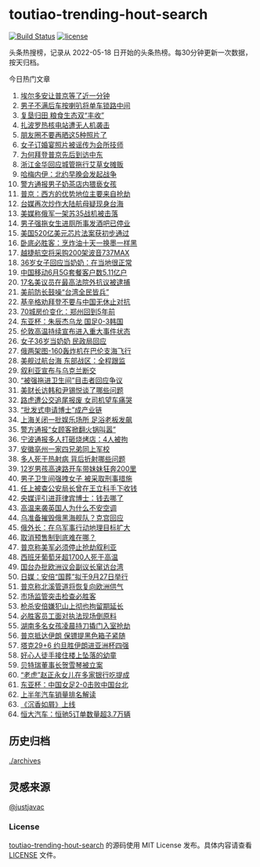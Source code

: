 <!--
 * @Author: WangLiShuai
 * @Date: 2022-05-17 14:08:06
 * @LastEditTime: 2022-05-18 14:51:18
 * @FilePath: \hot-search\toutiao-trending-hout-search\README.md
 * @Description:
-->

# toutiao-trending-hout-search

[![Build Status](https://github.com/justjavac/weibo-trending-hot-search/workflows/ci/badge.svg?branch=master)](https://github.com/wlswang/toutiao-trending-hout-search/actions) [![license](https://img.shields.io/github/license/wlswang/toutiao-trending-hout-search)](https://github.com/wlswang/toutiao-trending-hout-search/blob/master/LICENSE)

头条热搜榜，记录从 2022-05-18 日开始的头条热榜。每30分钟更新一次数据，按天归档。

今日热门文章

<!-- BEGIN -->
  <!-- 最后更新时间 Thu Jul 21 2022 04:39:23 GMT+0800 (China Standard Time) -->
  1. [埃尔多安让普京等了近一分钟](https://www.toutiao.com/amos_land_page/?category_name=topic_innerflow&event_type=hot_board&log_pb=%7B%22category_name%22%3A%22topic_innerflow%22%2C%22cluster_type%22%3A%220%22%2C%22enter_from%22%3A%22click_category%22%2C%22entrance_hotspot%22%3A%22outside%22%2C%22event_type%22%3A%22hot_board%22%2C%22hot_board_cluster_id%22%3A%227121813876831682567%22%2C%22hot_board_impr_id%22%3A%22202207210055480102080350890A87A721%22%2C%22jump_page%22%3A%22hot_board_page%22%2C%22location%22%3A%22news_hot_card%22%2C%22page_location%22%3A%22hot_board_page%22%2C%22rank%22%3A%221%22%2C%22source%22%3A%22trending_tab%22%2C%22style_id%22%3A%2240132%22%2C%22title%22%3A%22%E5%9F%83%E5%B0%94%E5%A4%9A%E5%AE%89%E8%AE%A9%E6%99%AE%E4%BA%AC%E7%AD%89%E4%BA%86%E8%BF%91%E4%B8%80%E5%88%86%E9%92%9F%22%7D&rank=1&style_id=40132&topic_id=7121813876831682567)
1. [男子不满后车按喇叭将单车锁路中间](https://www.toutiao.com/amos_land_page/?category_name=topic_innerflow&event_type=hot_board&log_pb=%7B%22category_name%22%3A%22topic_innerflow%22%2C%22cluster_type%22%3A%220%22%2C%22enter_from%22%3A%22click_category%22%2C%22entrance_hotspot%22%3A%22outside%22%2C%22event_type%22%3A%22hot_board%22%2C%22hot_board_cluster_id%22%3A%227121639278962507776%22%2C%22hot_board_impr_id%22%3A%22202207210055480102080350890A87A721%22%2C%22jump_page%22%3A%22hot_board_page%22%2C%22location%22%3A%22news_hot_card%22%2C%22page_location%22%3A%22hot_board_page%22%2C%22rank%22%3A%225%22%2C%22source%22%3A%22trending_tab%22%2C%22style_id%22%3A%2240132%22%2C%22title%22%3A%22%E7%94%B7%E5%AD%90%E4%B8%8D%E6%BB%A1%E5%90%8E%E8%BD%A6%E6%8C%89%E5%96%87%E5%8F%AD%E5%B0%86%E5%8D%95%E8%BD%A6%E9%94%81%E8%B7%AF%E4%B8%AD%E9%97%B4%22%7D&rank=5&style_id=40132&topic_id=7121639278962507776)
1. [复垦归田 粮食生态双“丰收”](https://www.toutiao.com/amos_land_page/?category_name=topic_innerflow&event_type=hot_board&log_pb=%7B%22category_name%22%3A%22topic_innerflow%22%2C%22cluster_type%22%3A%222%22%2C%22enter_from%22%3A%22click_category%22%2C%22entrance_hotspot%22%3A%22outside%22%2C%22event_type%22%3A%22hot_board%22%2C%22hot_board_cluster_id%22%3A%227121649360625995300%22%2C%22hot_board_impr_id%22%3A%22202207210055480102080350890A87A721%22%2C%22jump_page%22%3A%22hot_board_page%22%2C%22location%22%3A%22news_hot_card%22%2C%22page_location%22%3A%22hot_board_page%22%2C%22rank%22%3A%223%22%2C%22source%22%3A%22trending_tab%22%2C%22style_id%22%3A%2240132%22%2C%22title%22%3A%22%E5%A4%8D%E5%9E%A6%E5%BD%92%E7%94%B0+%E7%B2%AE%E9%A3%9F%E7%94%9F%E6%80%81%E5%8F%8C%E2%80%9C%E4%B8%B0%E6%94%B6%E2%80%9D%22%7D&rank=3&style_id=40132&topic_id=7121649360625995300)
1. [扎波罗热核电站遭无人机袭击](https://www.toutiao.com/amos_land_page/?category_name=topic_innerflow&event_type=hot_board&log_pb=%7B%22category_name%22%3A%22topic_innerflow%22%2C%22cluster_type%22%3A%226%22%2C%22enter_from%22%3A%22click_category%22%2C%22entrance_hotspot%22%3A%22outside%22%2C%22event_type%22%3A%22hot_board%22%2C%22hot_board_cluster_id%22%3A%227122438131290226720%22%2C%22hot_board_impr_id%22%3A%22202207210055480102080350890A87A721%22%2C%22jump_page%22%3A%22hot_board_page%22%2C%22location%22%3A%22news_hot_card%22%2C%22page_location%22%3A%22hot_board_page%22%2C%22rank%22%3A%2211%22%2C%22source%22%3A%22trending_tab%22%2C%22style_id%22%3A%2240132%22%2C%22title%22%3A%22%E6%89%8E%E6%B3%A2%E7%BD%97%E7%83%AD%E6%A0%B8%E7%94%B5%E7%AB%99%E9%81%AD%E6%97%A0%E4%BA%BA%E6%9C%BA%E8%A2%AD%E5%87%BB%22%7D&rank=11&style_id=40132&topic_id=7122438131290226720)
1. [朋友圈不要再晒这5种照片了](https://www.toutiao.com/amos_land_page/?category_name=topic_innerflow&event_type=hot_board&log_pb=%7B%22category_name%22%3A%22topic_innerflow%22%2C%22cluster_type%22%3A%222%22%2C%22enter_from%22%3A%22click_category%22%2C%22entrance_hotspot%22%3A%22outside%22%2C%22event_type%22%3A%22hot_board%22%2C%22hot_board_cluster_id%22%3A%227121952293750083086%22%2C%22hot_board_impr_id%22%3A%22202207210055480102080350890A87A721%22%2C%22jump_page%22%3A%22hot_board_page%22%2C%22location%22%3A%22news_hot_card%22%2C%22page_location%22%3A%22hot_board_page%22%2C%22rank%22%3A%228%22%2C%22source%22%3A%22trending_tab%22%2C%22style_id%22%3A%2240132%22%2C%22title%22%3A%22%E6%9C%8B%E5%8F%8B%E5%9C%88%E4%B8%8D%E8%A6%81%E5%86%8D%E6%99%92%E8%BF%995%E7%A7%8D%E7%85%A7%E7%89%87%E4%BA%86%22%7D&rank=8&style_id=40132&topic_id=7121952293750083086)
1. [女子订婚宴照片被谣传为会所技师](https://www.toutiao.com/amos_land_page/?category_name=topic_innerflow&event_type=hot_board&log_pb=%7B%22category_name%22%3A%22topic_innerflow%22%2C%22cluster_type%22%3A%228%22%2C%22enter_from%22%3A%22click_category%22%2C%22entrance_hotspot%22%3A%22outside%22%2C%22event_type%22%3A%22hot_board%22%2C%22hot_board_cluster_id%22%3A%227121992872773025827%22%2C%22hot_board_impr_id%22%3A%22202207210055480102080350890A87A721%22%2C%22jump_page%22%3A%22hot_board_page%22%2C%22location%22%3A%22news_hot_card%22%2C%22page_location%22%3A%22hot_board_page%22%2C%22rank%22%3A%226%22%2C%22source%22%3A%22trending_tab%22%2C%22style_id%22%3A%2240132%22%2C%22title%22%3A%22%E5%A5%B3%E5%AD%90%E8%AE%A2%E5%A9%9A%E5%AE%B4%E7%85%A7%E7%89%87%E8%A2%AB%E8%B0%A3%E4%BC%A0%E4%B8%BA%E4%BC%9A%E6%89%80%E6%8A%80%E5%B8%88%22%7D&rank=6&style_id=40132&topic_id=7121992872773025827)
1. [为何拜登普京先后到访中东](https://www.toutiao.com/amos_land_page/?category_name=topic_innerflow&event_type=hot_board&log_pb=%7B%22category_name%22%3A%22topic_innerflow%22%2C%22cluster_type%22%3A%221%22%2C%22enter_from%22%3A%22click_category%22%2C%22entrance_hotspot%22%3A%22outside%22%2C%22event_type%22%3A%22hot_board%22%2C%22hot_board_cluster_id%22%3A%227121512602794085895%22%2C%22hot_board_impr_id%22%3A%22202207210055480102080350890A87A721%22%2C%22jump_page%22%3A%22hot_board_page%22%2C%22location%22%3A%22news_hot_card%22%2C%22page_location%22%3A%22hot_board_page%22%2C%22rank%22%3A%2217%22%2C%22source%22%3A%22trending_tab%22%2C%22style_id%22%3A%2240132%22%2C%22title%22%3A%22%E4%B8%BA%E4%BD%95%E6%8B%9C%E7%99%BB%E6%99%AE%E4%BA%AC%E5%85%88%E5%90%8E%E5%88%B0%E8%AE%BF%E4%B8%AD%E4%B8%9C%22%7D&rank=17&style_id=40132&topic_id=7121512602794085895)
1. [浙江金华回应城管拖行艾草女摊贩](https://www.toutiao.com/amos_land_page/?category_name=topic_innerflow&event_type=hot_board&log_pb=%7B%22category_name%22%3A%22topic_innerflow%22%2C%22cluster_type%22%3A%222%22%2C%22enter_from%22%3A%22click_category%22%2C%22entrance_hotspot%22%3A%22outside%22%2C%22event_type%22%3A%22hot_board%22%2C%22hot_board_cluster_id%22%3A%227121577936909602334%22%2C%22hot_board_impr_id%22%3A%22202207210055480102080350890A87A721%22%2C%22jump_page%22%3A%22hot_board_page%22%2C%22location%22%3A%22news_hot_card%22%2C%22page_location%22%3A%22hot_board_page%22%2C%22rank%22%3A%2220%22%2C%22source%22%3A%22trending_tab%22%2C%22style_id%22%3A%2240132%22%2C%22title%22%3A%22%E6%B5%99%E6%B1%9F%E9%87%91%E5%8D%8E%E5%9B%9E%E5%BA%94%E5%9F%8E%E7%AE%A1%E6%8B%96%E8%A1%8C%E8%89%BE%E8%8D%89%E5%A5%B3%E6%91%8A%E8%B4%A9%22%7D&rank=20&style_id=40132&topic_id=7121577936909602334)
1. [哈梅内伊：北约早晚会发起战争](https://www.toutiao.com/amos_land_page/?category_name=topic_innerflow&event_type=hot_board&log_pb=%7B%22category_name%22%3A%22topic_innerflow%22%2C%22cluster_type%22%3A%220%22%2C%22enter_from%22%3A%22click_category%22%2C%22entrance_hotspot%22%3A%22outside%22%2C%22event_type%22%3A%22hot_board%22%2C%22hot_board_cluster_id%22%3A%227121702918587645989%22%2C%22hot_board_impr_id%22%3A%22202207210055480102080350890A87A721%22%2C%22jump_page%22%3A%22hot_board_page%22%2C%22location%22%3A%22news_hot_card%22%2C%22page_location%22%3A%22hot_board_page%22%2C%22rank%22%3A%229%22%2C%22source%22%3A%22trending_tab%22%2C%22style_id%22%3A%2240132%22%2C%22title%22%3A%22%E5%93%88%E6%A2%85%E5%86%85%E4%BC%8A%EF%BC%9A%E5%8C%97%E7%BA%A6%E6%97%A9%E6%99%9A%E4%BC%9A%E5%8F%91%E8%B5%B7%E6%88%98%E4%BA%89%22%7D&rank=9&style_id=40132&topic_id=7121702918587645989)
1. [警方通报男子奶茶店内猥亵女孩](https://www.toutiao.com/amos_land_page/?category_name=topic_innerflow&event_type=hot_board&log_pb=%7B%22category_name%22%3A%22topic_innerflow%22%2C%22cluster_type%22%3A%220%22%2C%22enter_from%22%3A%22click_category%22%2C%22entrance_hotspot%22%3A%22outside%22%2C%22event_type%22%3A%22hot_board%22%2C%22hot_board_cluster_id%22%3A%227122008386295726088%22%2C%22hot_board_impr_id%22%3A%22202207210055480102080350890A87A721%22%2C%22jump_page%22%3A%22hot_board_page%22%2C%22location%22%3A%22news_hot_card%22%2C%22page_location%22%3A%22hot_board_page%22%2C%22rank%22%3A%2210%22%2C%22source%22%3A%22trending_tab%22%2C%22style_id%22%3A%2240132%22%2C%22title%22%3A%22%E8%AD%A6%E6%96%B9%E9%80%9A%E6%8A%A5%E7%94%B7%E5%AD%90%E5%A5%B6%E8%8C%B6%E5%BA%97%E5%86%85%E7%8C%A5%E4%BA%B5%E5%A5%B3%E5%AD%A9%22%7D&rank=10&style_id=40132&topic_id=7122008386295726088)
1. [普京：西方的优势地位主要来自抢劫](https://www.toutiao.com/amos_land_page/?category_name=topic_innerflow&event_type=hot_board&log_pb=%7B%22category_name%22%3A%22topic_innerflow%22%2C%22cluster_type%22%3A%226%22%2C%22enter_from%22%3A%22click_category%22%2C%22entrance_hotspot%22%3A%22outside%22%2C%22event_type%22%3A%22hot_board%22%2C%22hot_board_cluster_id%22%3A%227121940032658604073%22%2C%22hot_board_impr_id%22%3A%22202207210055480102080350890A87A721%22%2C%22jump_page%22%3A%22hot_board_page%22%2C%22location%22%3A%22news_hot_card%22%2C%22page_location%22%3A%22hot_board_page%22%2C%22rank%22%3A%2249%22%2C%22source%22%3A%22trending_tab%22%2C%22style_id%22%3A%2240132%22%2C%22title%22%3A%22%E6%99%AE%E4%BA%AC%EF%BC%9A%E8%A5%BF%E6%96%B9%E7%9A%84%E4%BC%98%E5%8A%BF%E5%9C%B0%E4%BD%8D%E4%B8%BB%E8%A6%81%E6%9D%A5%E8%87%AA%E6%8A%A2%E5%8A%AB%22%7D&rank=49&style_id=40132&topic_id=7121940032658604073)
1. [台媒再次炒作大陆航母疑现身台海](https://www.toutiao.com/amos_land_page/?category_name=topic_innerflow&event_type=hot_board&log_pb=%7B%22category_name%22%3A%22topic_innerflow%22%2C%22cluster_type%22%3A%225%22%2C%22enter_from%22%3A%22click_category%22%2C%22entrance_hotspot%22%3A%22outside%22%2C%22event_type%22%3A%22hot_board%22%2C%22hot_board_cluster_id%22%3A%227122291417031904805%22%2C%22hot_board_impr_id%22%3A%22202207210055480102080350890A87A721%22%2C%22jump_page%22%3A%22hot_board_page%22%2C%22location%22%3A%22news_hot_card%22%2C%22page_location%22%3A%22hot_board_page%22%2C%22rank%22%3A%2229%22%2C%22source%22%3A%22trending_tab%22%2C%22style_id%22%3A%2240132%22%2C%22title%22%3A%22%E5%8F%B0%E5%AA%92%E5%86%8D%E6%AC%A1%E7%82%92%E4%BD%9C%E5%A4%A7%E9%99%86%E8%88%AA%E6%AF%8D%E7%96%91%E7%8E%B0%E8%BA%AB%E5%8F%B0%E6%B5%B7%22%7D&rank=29&style_id=40132&topic_id=7122291417031904805)
1. [美媒称俄军一架苏35战机被击落](https://www.toutiao.com/amos_land_page/?category_name=topic_innerflow&event_type=hot_board&log_pb=%7B%22category_name%22%3A%22topic_innerflow%22%2C%22cluster_type%22%3A%226%22%2C%22enter_from%22%3A%22click_category%22%2C%22entrance_hotspot%22%3A%22outside%22%2C%22event_type%22%3A%22hot_board%22%2C%22hot_board_cluster_id%22%3A%227121620151081893902%22%2C%22hot_board_impr_id%22%3A%22202207210055480102080350890A87A721%22%2C%22jump_page%22%3A%22hot_board_page%22%2C%22location%22%3A%22news_hot_card%22%2C%22page_location%22%3A%22hot_board_page%22%2C%22rank%22%3A%2236%22%2C%22source%22%3A%22trending_tab%22%2C%22style_id%22%3A%2240132%22%2C%22title%22%3A%22%E7%BE%8E%E5%AA%92%E7%A7%B0%E4%BF%84%E5%86%9B%E4%B8%80%E6%9E%B6%E8%8B%8F35%E6%88%98%E6%9C%BA%E8%A2%AB%E5%87%BB%E8%90%BD%22%7D&rank=36&style_id=40132&topic_id=7121620151081893902)
1. [男子强拖女生进厕所事发酒吧已停业](https://www.toutiao.com/amos_land_page/?category_name=topic_innerflow&event_type=hot_board&log_pb=%7B%22category_name%22%3A%22topic_innerflow%22%2C%22cluster_type%22%3A%221%22%2C%22enter_from%22%3A%22click_category%22%2C%22entrance_hotspot%22%3A%22outside%22%2C%22event_type%22%3A%22hot_board%22%2C%22hot_board_cluster_id%22%3A%227121629303984377375%22%2C%22hot_board_impr_id%22%3A%22202207210055480102080350890A87A721%22%2C%22jump_page%22%3A%22hot_board_page%22%2C%22location%22%3A%22news_hot_card%22%2C%22page_location%22%3A%22hot_board_page%22%2C%22rank%22%3A%2214%22%2C%22source%22%3A%22trending_tab%22%2C%22style_id%22%3A%2240132%22%2C%22title%22%3A%22%E7%94%B7%E5%AD%90%E5%BC%BA%E6%8B%96%E5%A5%B3%E7%94%9F%E8%BF%9B%E5%8E%95%E6%89%80%E4%BA%8B%E5%8F%91%E9%85%92%E5%90%A7%E5%B7%B2%E5%81%9C%E4%B8%9A%22%7D&rank=14&style_id=40132&topic_id=7121629303984377375)
1. [美国520亿美元芯片法案获初步通过](https://www.toutiao.com/amos_land_page/?category_name=topic_innerflow&event_type=hot_board&log_pb=%7B%22category_name%22%3A%22topic_innerflow%22%2C%22cluster_type%22%3A%226%22%2C%22enter_from%22%3A%22click_category%22%2C%22entrance_hotspot%22%3A%22outside%22%2C%22event_type%22%3A%22hot_board%22%2C%22hot_board_cluster_id%22%3A%227121973220047224873%22%2C%22hot_board_impr_id%22%3A%22202207210055480102080350890A87A721%22%2C%22jump_page%22%3A%22hot_board_page%22%2C%22location%22%3A%22news_hot_card%22%2C%22page_location%22%3A%22hot_board_page%22%2C%22rank%22%3A%2224%22%2C%22source%22%3A%22trending_tab%22%2C%22style_id%22%3A%2240132%22%2C%22title%22%3A%22%E7%BE%8E%E5%9B%BD520%E4%BA%BF%E7%BE%8E%E5%85%83%E8%8A%AF%E7%89%87%E6%B3%95%E6%A1%88%E8%8E%B7%E5%88%9D%E6%AD%A5%E9%80%9A%E8%BF%87%22%7D&rank=24&style_id=40132&topic_id=7121973220047224873)
1. [卧底必胜客：烹炸油十天一换墨一样黑](https://www.toutiao.com/amos_land_page/?category_name=topic_innerflow&event_type=hot_board&log_pb=%7B%22category_name%22%3A%22topic_innerflow%22%2C%22cluster_type%22%3A%221%22%2C%22enter_from%22%3A%22click_category%22%2C%22entrance_hotspot%22%3A%22outside%22%2C%22event_type%22%3A%22hot_board%22%2C%22hot_board_cluster_id%22%3A%227121554429928623630%22%2C%22hot_board_impr_id%22%3A%22202207210055480102080350890A87A721%22%2C%22jump_page%22%3A%22hot_board_page%22%2C%22location%22%3A%22news_hot_card%22%2C%22page_location%22%3A%22hot_board_page%22%2C%22rank%22%3A%2212%22%2C%22source%22%3A%22trending_tab%22%2C%22style_id%22%3A%2240132%22%2C%22title%22%3A%22%E5%8D%A7%E5%BA%95%E5%BF%85%E8%83%9C%E5%AE%A2%EF%BC%9A%E7%83%B9%E7%82%B8%E6%B2%B9%E5%8D%81%E5%A4%A9%E4%B8%80%E6%8D%A2%E5%A2%A8%E4%B8%80%E6%A0%B7%E9%BB%91%22%7D&rank=12&style_id=40132&topic_id=7121554429928623630)
1. [越捷航空将采购200架波音737MAX](https://www.toutiao.com/amos_land_page/?category_name=topic_innerflow&event_type=hot_board&log_pb=%7B%22category_name%22%3A%22topic_innerflow%22%2C%22cluster_type%22%3A%220%22%2C%22enter_from%22%3A%22click_category%22%2C%22entrance_hotspot%22%3A%22outside%22%2C%22event_type%22%3A%22hot_board%22%2C%22hot_board_cluster_id%22%3A%227122413695417712651%22%2C%22hot_board_impr_id%22%3A%22202207210055480102080350890A87A721%22%2C%22jump_page%22%3A%22hot_board_page%22%2C%22location%22%3A%22news_hot_card%22%2C%22page_location%22%3A%22hot_board_page%22%2C%22rank%22%3A%2215%22%2C%22source%22%3A%22trending_tab%22%2C%22style_id%22%3A%2240132%22%2C%22title%22%3A%22%E8%B6%8A%E6%8D%B7%E8%88%AA%E7%A9%BA%E5%B0%86%E9%87%87%E8%B4%AD200%E6%9E%B6%E6%B3%A2%E9%9F%B3737MAX%22%7D&rank=15&style_id=40132&topic_id=7122413695417712651)
1. [36岁女子回应当奶奶：在当地很正常](https://www.toutiao.com/amos_land_page/?category_name=topic_innerflow&event_type=hot_board&log_pb=%7B%22category_name%22%3A%22topic_innerflow%22%2C%22cluster_type%22%3A%221%22%2C%22enter_from%22%3A%22click_category%22%2C%22entrance_hotspot%22%3A%22outside%22%2C%22event_type%22%3A%22hot_board%22%2C%22hot_board_cluster_id%22%3A%227121531801671093791%22%2C%22hot_board_impr_id%22%3A%22202207210055480102080350890A87A721%22%2C%22jump_page%22%3A%22hot_board_page%22%2C%22location%22%3A%22news_hot_card%22%2C%22page_location%22%3A%22hot_board_page%22%2C%22rank%22%3A%2218%22%2C%22source%22%3A%22trending_tab%22%2C%22style_id%22%3A%2240132%22%2C%22title%22%3A%2236%E5%B2%81%E5%A5%B3%E5%AD%90%E5%9B%9E%E5%BA%94%E5%BD%93%E5%A5%B6%E5%A5%B6%EF%BC%9A%E5%9C%A8%E5%BD%93%E5%9C%B0%E5%BE%88%E6%AD%A3%E5%B8%B8%22%7D&rank=18&style_id=40132&topic_id=7121531801671093791)
1. [中国移动6月5G套餐客户数5.11亿户](https://www.toutiao.com/amos_land_page/?category_name=topic_innerflow&event_type=hot_board&log_pb=%7B%22category_name%22%3A%22topic_innerflow%22%2C%22cluster_type%22%3A%226%22%2C%22enter_from%22%3A%22click_category%22%2C%22entrance_hotspot%22%3A%22outside%22%2C%22event_type%22%3A%22hot_board%22%2C%22hot_board_cluster_id%22%3A%227121888820978516008%22%2C%22hot_board_impr_id%22%3A%22202207210055480102080350890A87A721%22%2C%22jump_page%22%3A%22hot_board_page%22%2C%22location%22%3A%22news_hot_card%22%2C%22page_location%22%3A%22hot_board_page%22%2C%22rank%22%3A%2232%22%2C%22source%22%3A%22trending_tab%22%2C%22style_id%22%3A%2240132%22%2C%22title%22%3A%22%E4%B8%AD%E5%9B%BD%E7%A7%BB%E5%8A%A86%E6%9C%885G%E5%A5%97%E9%A4%90%E5%AE%A2%E6%88%B7%E6%95%B05.11%E4%BA%BF%E6%88%B7%22%7D&rank=32&style_id=40132&topic_id=7121888820978516008)
1. [17名美议员在最高法院外抗议被逮捕](https://www.toutiao.com/amos_land_page/?category_name=topic_innerflow&event_type=hot_board&log_pb=%7B%22category_name%22%3A%22topic_innerflow%22%2C%22cluster_type%22%3A%226%22%2C%22enter_from%22%3A%22click_category%22%2C%22entrance_hotspot%22%3A%22outside%22%2C%22event_type%22%3A%22hot_board%22%2C%22hot_board_cluster_id%22%3A%227122254299022753822%22%2C%22hot_board_impr_id%22%3A%22202207210055480102080350890A87A721%22%2C%22jump_page%22%3A%22hot_board_page%22%2C%22location%22%3A%22news_hot_card%22%2C%22page_location%22%3A%22hot_board_page%22%2C%22rank%22%3A%2247%22%2C%22source%22%3A%22trending_tab%22%2C%22style_id%22%3A%2240132%22%2C%22title%22%3A%2217%E5%90%8D%E7%BE%8E%E8%AE%AE%E5%91%98%E5%9C%A8%E6%9C%80%E9%AB%98%E6%B3%95%E9%99%A2%E5%A4%96%E6%8A%97%E8%AE%AE%E8%A2%AB%E9%80%AE%E6%8D%95%22%7D&rank=47&style_id=40132&topic_id=7122254299022753822)
1. [美前防长鼓噪“台湾全民皆兵”](https://www.toutiao.com/amos_land_page/?category_name=topic_innerflow&event_type=hot_board&log_pb=%7B%22category_name%22%3A%22topic_innerflow%22%2C%22cluster_type%22%3A%226%22%2C%22enter_from%22%3A%22click_category%22%2C%22entrance_hotspot%22%3A%22outside%22%2C%22event_type%22%3A%22hot_board%22%2C%22hot_board_cluster_id%22%3A%227122068114769969192%22%2C%22hot_board_impr_id%22%3A%22202207210055480102080350890A87A721%22%2C%22jump_page%22%3A%22hot_board_page%22%2C%22location%22%3A%22news_hot_card%22%2C%22page_location%22%3A%22hot_board_page%22%2C%22rank%22%3A%2231%22%2C%22source%22%3A%22trending_tab%22%2C%22style_id%22%3A%2240132%22%2C%22title%22%3A%22%E7%BE%8E%E5%89%8D%E9%98%B2%E9%95%BF%E9%BC%93%E5%99%AA%E2%80%9C%E5%8F%B0%E6%B9%BE%E5%85%A8%E6%B0%91%E7%9A%86%E5%85%B5%E2%80%9D%22%7D&rank=31&style_id=40132&topic_id=7122068114769969192)
1. [基辛格劝拜登不要与中国无休止对抗](https://www.toutiao.com/amos_land_page/?category_name=topic_innerflow&event_type=hot_board&log_pb=%7B%22category_name%22%3A%22topic_innerflow%22%2C%22cluster_type%22%3A%226%22%2C%22enter_from%22%3A%22click_category%22%2C%22entrance_hotspot%22%3A%22outside%22%2C%22event_type%22%3A%22hot_board%22%2C%22hot_board_cluster_id%22%3A%227122281332033454093%22%2C%22hot_board_impr_id%22%3A%22202207210055480102080350890A87A721%22%2C%22jump_page%22%3A%22hot_board_page%22%2C%22location%22%3A%22news_hot_card%22%2C%22page_location%22%3A%22hot_board_page%22%2C%22rank%22%3A%2222%22%2C%22source%22%3A%22trending_tab%22%2C%22style_id%22%3A%2240132%22%2C%22title%22%3A%22%E5%9F%BA%E8%BE%9B%E6%A0%BC%E5%8A%9D%E6%8B%9C%E7%99%BB%E4%B8%8D%E8%A6%81%E4%B8%8E%E4%B8%AD%E5%9B%BD%E6%97%A0%E4%BC%91%E6%AD%A2%E5%AF%B9%E6%8A%97%22%7D&rank=22&style_id=40132&topic_id=7122281332033454093)
1. [70城房价变化：郑州回到5年前](https://www.toutiao.com/amos_land_page/?category_name=topic_innerflow&event_type=hot_board&log_pb=%7B%22category_name%22%3A%22topic_innerflow%22%2C%22cluster_type%22%3A%221%22%2C%22enter_from%22%3A%22click_category%22%2C%22entrance_hotspot%22%3A%22outside%22%2C%22event_type%22%3A%22hot_board%22%2C%22hot_board_cluster_id%22%3A%227121640238094487047%22%2C%22hot_board_impr_id%22%3A%22202207210055480102080350890A87A721%22%2C%22jump_page%22%3A%22hot_board_page%22%2C%22location%22%3A%22news_hot_card%22%2C%22page_location%22%3A%22hot_board_page%22%2C%22rank%22%3A%2221%22%2C%22source%22%3A%22trending_tab%22%2C%22style_id%22%3A%2240132%22%2C%22title%22%3A%2270%E5%9F%8E%E6%88%BF%E4%BB%B7%E5%8F%98%E5%8C%96%EF%BC%9A%E9%83%91%E5%B7%9E%E5%9B%9E%E5%88%B05%E5%B9%B4%E5%89%8D%22%7D&rank=21&style_id=40132&topic_id=7121640238094487047)
1. [东亚杯：朱辰杰乌龙 国足0-3韩国](https://www.toutiao.com/amos_land_page/?category_name=topic_innerflow&event_type=hot_board&log_pb=%7B%22category_name%22%3A%22topic_innerflow%22%2C%22cluster_type%22%3A%225%22%2C%22enter_from%22%3A%22click_category%22%2C%22entrance_hotspot%22%3A%22outside%22%2C%22event_type%22%3A%22hot_board%22%2C%22hot_board_cluster_id%22%3A%227122421571586625035%22%2C%22hot_board_impr_id%22%3A%22202207210055480102080350890A87A721%22%2C%22jump_page%22%3A%22hot_board_page%22%2C%22location%22%3A%22news_hot_card%22%2C%22page_location%22%3A%22hot_board_page%22%2C%22rank%22%3A%2216%22%2C%22source%22%3A%22trending_tab%22%2C%22style_id%22%3A%2240132%22%2C%22title%22%3A%22%E4%B8%9C%E4%BA%9A%E6%9D%AF%EF%BC%9A%E6%9C%B1%E8%BE%B0%E6%9D%B0%E4%B9%8C%E9%BE%99+%E5%9B%BD%E8%B6%B30-3%E9%9F%A9%E5%9B%BD%22%7D&rank=16&style_id=40132&topic_id=7122421571586625035)
1. [伦敦高温持续宣布进入重大事件状态](https://www.toutiao.com/amos_land_page/?category_name=topic_innerflow&event_type=hot_board&log_pb=%7B%22category_name%22%3A%22topic_innerflow%22%2C%22cluster_type%22%3A%226%22%2C%22enter_from%22%3A%22click_category%22%2C%22entrance_hotspot%22%3A%22outside%22%2C%22event_type%22%3A%22hot_board%22%2C%22hot_board_cluster_id%22%3A%227122062315646058531%22%2C%22hot_board_impr_id%22%3A%22202207210055480102080350890A87A721%22%2C%22jump_page%22%3A%22hot_board_page%22%2C%22location%22%3A%22news_hot_card%22%2C%22page_location%22%3A%22hot_board_page%22%2C%22rank%22%3A%2228%22%2C%22source%22%3A%22trending_tab%22%2C%22style_id%22%3A%2240132%22%2C%22title%22%3A%22%E4%BC%A6%E6%95%A6%E9%AB%98%E6%B8%A9%E6%8C%81%E7%BB%AD%E5%AE%A3%E5%B8%83%E8%BF%9B%E5%85%A5%E9%87%8D%E5%A4%A7%E4%BA%8B%E4%BB%B6%E7%8A%B6%E6%80%81%22%7D&rank=28&style_id=40132&topic_id=7122062315646058531)
1. [女子36岁当奶奶 民政局回应](https://www.toutiao.com/amos_land_page/?category_name=topic_innerflow&event_type=hot_board&log_pb=%7B%22category_name%22%3A%22topic_innerflow%22%2C%22cluster_type%22%3A%220%22%2C%22enter_from%22%3A%22click_category%22%2C%22entrance_hotspot%22%3A%22outside%22%2C%22event_type%22%3A%22hot_board%22%2C%22hot_board_cluster_id%22%3A%227122191849942417415%22%2C%22hot_board_impr_id%22%3A%22202207210055480102080350890A87A721%22%2C%22jump_page%22%3A%22hot_board_page%22%2C%22location%22%3A%22news_hot_card%22%2C%22page_location%22%3A%22hot_board_page%22%2C%22rank%22%3A%2226%22%2C%22source%22%3A%22trending_tab%22%2C%22style_id%22%3A%2240132%22%2C%22title%22%3A%22%E5%A5%B3%E5%AD%9036%E5%B2%81%E5%BD%93%E5%A5%B6%E5%A5%B6+%E6%B0%91%E6%94%BF%E5%B1%80%E5%9B%9E%E5%BA%94%22%7D&rank=26&style_id=40132&topic_id=7122191849942417415)
1. [俄两架图-160轰炸机在巴伦支海飞行](https://www.toutiao.com/amos_land_page/?category_name=topic_innerflow&event_type=hot_board&log_pb=%7B%22category_name%22%3A%22topic_innerflow%22%2C%22cluster_type%22%3A%226%22%2C%22enter_from%22%3A%22click_category%22%2C%22entrance_hotspot%22%3A%22outside%22%2C%22event_type%22%3A%22hot_board%22%2C%22hot_board_cluster_id%22%3A%227122078015219040263%22%2C%22hot_board_impr_id%22%3A%22202207210055480102080350890A87A721%22%2C%22jump_page%22%3A%22hot_board_page%22%2C%22location%22%3A%22news_hot_card%22%2C%22page_location%22%3A%22hot_board_page%22%2C%22rank%22%3A%2223%22%2C%22source%22%3A%22trending_tab%22%2C%22style_id%22%3A%2240132%22%2C%22title%22%3A%22%E4%BF%84%E4%B8%A4%E6%9E%B6%E5%9B%BE-160%E8%BD%B0%E7%82%B8%E6%9C%BA%E5%9C%A8%E5%B7%B4%E4%BC%A6%E6%94%AF%E6%B5%B7%E9%A3%9E%E8%A1%8C%22%7D&rank=23&style_id=40132&topic_id=7122078015219040263)
1. [美舰过航台海 东部战区：全程跟监](https://www.toutiao.com/amos_land_page/?category_name=topic_innerflow&event_type=hot_board&log_pb=%7B%22category_name%22%3A%22topic_innerflow%22%2C%22cluster_type%22%3A%222%22%2C%22enter_from%22%3A%22click_category%22%2C%22entrance_hotspot%22%3A%22outside%22%2C%22event_type%22%3A%22hot_board%22%2C%22hot_board_cluster_id%22%3A%227121184983598894600%22%2C%22hot_board_impr_id%22%3A%22202207210055480102080350890A87A721%22%2C%22jump_page%22%3A%22hot_board_page%22%2C%22location%22%3A%22news_hot_card%22%2C%22page_location%22%3A%22hot_board_page%22%2C%22rank%22%3A%2225%22%2C%22source%22%3A%22trending_tab%22%2C%22style_id%22%3A%2240132%22%2C%22title%22%3A%22%E7%BE%8E%E8%88%B0%E8%BF%87%E8%88%AA%E5%8F%B0%E6%B5%B7+%E4%B8%9C%E9%83%A8%E6%88%98%E5%8C%BA%EF%BC%9A%E5%85%A8%E7%A8%8B%E8%B7%9F%E7%9B%91%22%7D&rank=25&style_id=40132&topic_id=7121184983598894600)
1. [叙利亚宣布与乌克兰断交](https://www.toutiao.com/amos_land_page/?category_name=topic_innerflow&event_type=hot_board&log_pb=%7B%22category_name%22%3A%22topic_innerflow%22%2C%22cluster_type%22%3A%225%22%2C%22enter_from%22%3A%22click_category%22%2C%22entrance_hotspot%22%3A%22outside%22%2C%22event_type%22%3A%22hot_board%22%2C%22hot_board_cluster_id%22%3A%227122338379030597124%22%2C%22hot_board_impr_id%22%3A%22202207210055480102080350890A87A721%22%2C%22jump_page%22%3A%22hot_board_page%22%2C%22location%22%3A%22news_hot_card%22%2C%22page_location%22%3A%22hot_board_page%22%2C%22rank%22%3A%222%22%2C%22source%22%3A%22trending_tab%22%2C%22style_id%22%3A%2240132%22%2C%22title%22%3A%22%E5%8F%99%E5%88%A9%E4%BA%9A%E5%AE%A3%E5%B8%83%E4%B8%8E%E4%B9%8C%E5%85%8B%E5%85%B0%E6%96%AD%E4%BA%A4%22%7D&rank=2&style_id=40132&topic_id=7122338379030597124)
1. [“被强拖进卫生间”目击者回应争议](https://www.toutiao.com/amos_land_page/?category_name=topic_innerflow&event_type=hot_board&log_pb=%7B%22category_name%22%3A%22topic_innerflow%22%2C%22cluster_type%22%3A%225%22%2C%22enter_from%22%3A%22click_category%22%2C%22entrance_hotspot%22%3A%22outside%22%2C%22event_type%22%3A%22hot_board%22%2C%22hot_board_cluster_id%22%3A%227122276921177542158%22%2C%22hot_board_impr_id%22%3A%22202207210055480102080350890A87A721%22%2C%22jump_page%22%3A%22hot_board_page%22%2C%22location%22%3A%22news_hot_card%22%2C%22page_location%22%3A%22hot_board_page%22%2C%22rank%22%3A%2230%22%2C%22source%22%3A%22trending_tab%22%2C%22style_id%22%3A%2240132%22%2C%22title%22%3A%22%E2%80%9C%E8%A2%AB%E5%BC%BA%E6%8B%96%E8%BF%9B%E5%8D%AB%E7%94%9F%E9%97%B4%E2%80%9D%E7%9B%AE%E5%87%BB%E8%80%85%E5%9B%9E%E5%BA%94%E4%BA%89%E8%AE%AE%22%7D&rank=30&style_id=40132&topic_id=7122276921177542158)
1. [美财长访韩和尹锡悦谈了哪些问题](https://www.toutiao.com/amos_land_page/?category_name=topic_innerflow&event_type=hot_board&log_pb=%7B%22category_name%22%3A%22topic_innerflow%22%2C%22cluster_type%22%3A%226%22%2C%22enter_from%22%3A%22click_category%22%2C%22entrance_hotspot%22%3A%22outside%22%2C%22event_type%22%3A%22hot_board%22%2C%22hot_board_cluster_id%22%3A%227122091237108088832%22%2C%22hot_board_impr_id%22%3A%22202207210141270101510760240EEE8A07%22%2C%22jump_page%22%3A%22hot_board_page%22%2C%22location%22%3A%22news_hot_card%22%2C%22page_location%22%3A%22hot_board_page%22%2C%22rank%22%3A%2247%22%2C%22source%22%3A%22trending_tab%22%2C%22style_id%22%3A%2240132%22%2C%22title%22%3A%22%E7%BE%8E%E8%B4%A2%E9%95%BF%E8%AE%BF%E9%9F%A9%E5%92%8C%E5%B0%B9%E9%94%A1%E6%82%A6%E8%B0%88%E4%BA%86%E5%93%AA%E4%BA%9B%E9%97%AE%E9%A2%98%22%7D&rank=47&style_id=40132&topic_id=7122091237108088832)
1. [路虎遭公交追尾报废 女司机望车痛哭](https://www.toutiao.com/amos_land_page/?category_name=topic_innerflow&event_type=hot_board&log_pb=%7B%22category_name%22%3A%22topic_innerflow%22%2C%22cluster_type%22%3A%220%22%2C%22enter_from%22%3A%22click_category%22%2C%22entrance_hotspot%22%3A%22outside%22%2C%22event_type%22%3A%22hot_board%22%2C%22hot_board_cluster_id%22%3A%227122021133477642244%22%2C%22hot_board_impr_id%22%3A%22202207210055480102080350890A87A721%22%2C%22jump_page%22%3A%22hot_board_page%22%2C%22location%22%3A%22news_hot_card%22%2C%22page_location%22%3A%22hot_board_page%22%2C%22rank%22%3A%227%22%2C%22source%22%3A%22trending_tab%22%2C%22style_id%22%3A%2240132%22%2C%22title%22%3A%22%E8%B7%AF%E8%99%8E%E9%81%AD%E5%85%AC%E4%BA%A4%E8%BF%BD%E5%B0%BE%E6%8A%A5%E5%BA%9F+%E5%A5%B3%E5%8F%B8%E6%9C%BA%E6%9C%9B%E8%BD%A6%E7%97%9B%E5%93%AD%22%7D&rank=7&style_id=40132&topic_id=7122021133477642244)
1. [“批发式申请博士”成产业链](https://www.toutiao.com/amos_land_page/?category_name=topic_innerflow&event_type=hot_board&log_pb=%7B%22category_name%22%3A%22topic_innerflow%22%2C%22cluster_type%22%3A%221%22%2C%22enter_from%22%3A%22click_category%22%2C%22entrance_hotspot%22%3A%22outside%22%2C%22event_type%22%3A%22hot_board%22%2C%22hot_board_cluster_id%22%3A%227121549763517874209%22%2C%22hot_board_impr_id%22%3A%22202207210055480102080350890A87A721%22%2C%22jump_page%22%3A%22hot_board_page%22%2C%22location%22%3A%22news_hot_card%22%2C%22page_location%22%3A%22hot_board_page%22%2C%22rank%22%3A%2237%22%2C%22source%22%3A%22trending_tab%22%2C%22style_id%22%3A%2240132%22%2C%22title%22%3A%22%E2%80%9C%E6%89%B9%E5%8F%91%E5%BC%8F%E7%94%B3%E8%AF%B7%E5%8D%9A%E5%A3%AB%E2%80%9D%E6%88%90%E4%BA%A7%E4%B8%9A%E9%93%BE%22%7D&rank=37&style_id=40132&topic_id=7121549763517874209)
1. [上海关闭一批娱乐场所 足浴老板发飙](https://www.toutiao.com/amos_land_page/?category_name=topic_innerflow&event_type=hot_board&log_pb=%7B%22category_name%22%3A%22topic_innerflow%22%2C%22cluster_type%22%3A%221%22%2C%22enter_from%22%3A%22click_category%22%2C%22entrance_hotspot%22%3A%22outside%22%2C%22event_type%22%3A%22hot_board%22%2C%22hot_board_cluster_id%22%3A%227121531801671175711%22%2C%22hot_board_impr_id%22%3A%22202207210055480102080350890A87A721%22%2C%22jump_page%22%3A%22hot_board_page%22%2C%22location%22%3A%22news_hot_card%22%2C%22page_location%22%3A%22hot_board_page%22%2C%22rank%22%3A%2234%22%2C%22source%22%3A%22trending_tab%22%2C%22style_id%22%3A%2240132%22%2C%22title%22%3A%22%E4%B8%8A%E6%B5%B7%E5%85%B3%E9%97%AD%E4%B8%80%E6%89%B9%E5%A8%B1%E4%B9%90%E5%9C%BA%E6%89%80+%E8%B6%B3%E6%B5%B4%E8%80%81%E6%9D%BF%E5%8F%91%E9%A3%99%22%7D&rank=34&style_id=40132&topic_id=7121531801671175711)
1. [警方通报“女顾客掀翻火锅叫嚣”](https://www.toutiao.com/amos_land_page/?category_name=topic_innerflow&event_type=hot_board&log_pb=%7B%22category_name%22%3A%22topic_innerflow%22%2C%22cluster_type%22%3A%229%22%2C%22enter_from%22%3A%22click_category%22%2C%22entrance_hotspot%22%3A%22outside%22%2C%22event_type%22%3A%22hot_board%22%2C%22hot_board_cluster_id%22%3A%227122268788694712356%22%2C%22hot_board_impr_id%22%3A%22202207210055480102080350890A87A721%22%2C%22jump_page%22%3A%22hot_board_page%22%2C%22location%22%3A%22news_hot_card%22%2C%22page_location%22%3A%22hot_board_page%22%2C%22rank%22%3A%2244%22%2C%22source%22%3A%22trending_tab%22%2C%22style_id%22%3A%2240132%22%2C%22title%22%3A%22%E8%AD%A6%E6%96%B9%E9%80%9A%E6%8A%A5%E2%80%9C%E5%A5%B3%E9%A1%BE%E5%AE%A2%E6%8E%80%E7%BF%BB%E7%81%AB%E9%94%85%E5%8F%AB%E5%9A%A3%E2%80%9D%22%7D&rank=44&style_id=40132&topic_id=7122268788694712356)
1. [宁波通报多人打砸烧烤店：4人被拘](https://www.toutiao.com/amos_land_page/?category_name=topic_innerflow&event_type=hot_board&log_pb=%7B%22category_name%22%3A%22topic_innerflow%22%2C%22cluster_type%22%3A%228%22%2C%22enter_from%22%3A%22click_category%22%2C%22entrance_hotspot%22%3A%22outside%22%2C%22event_type%22%3A%22hot_board%22%2C%22hot_board_cluster_id%22%3A%227122307534748123175%22%2C%22hot_board_impr_id%22%3A%22202207210055480102080350890A87A721%22%2C%22jump_page%22%3A%22hot_board_page%22%2C%22location%22%3A%22news_hot_card%22%2C%22page_location%22%3A%22hot_board_page%22%2C%22rank%22%3A%2243%22%2C%22source%22%3A%22trending_tab%22%2C%22style_id%22%3A%2240132%22%2C%22title%22%3A%22%E5%AE%81%E6%B3%A2%E9%80%9A%E6%8A%A5%E5%A4%9A%E4%BA%BA%E6%89%93%E7%A0%B8%E7%83%A7%E7%83%A4%E5%BA%97%EF%BC%9A4%E4%BA%BA%E8%A2%AB%E6%8B%98%22%7D&rank=43&style_id=40132&topic_id=7122307534748123175)
1. [安徽亳州一家四兄弟同上军校](https://www.toutiao.com/amos_land_page/?category_name=topic_innerflow&event_type=hot_board&log_pb=%7B%22category_name%22%3A%22topic_innerflow%22%2C%22cluster_type%22%3A%220%22%2C%22enter_from%22%3A%22click_category%22%2C%22entrance_hotspot%22%3A%22outside%22%2C%22event_type%22%3A%22hot_board%22%2C%22hot_board_cluster_id%22%3A%227122041241512263680%22%2C%22hot_board_impr_id%22%3A%222022072102433501015017020320F1AB45%22%2C%22jump_page%22%3A%22hot_board_page%22%2C%22location%22%3A%22news_hot_card%22%2C%22page_location%22%3A%22hot_board_page%22%2C%22rank%22%3A%2239%22%2C%22source%22%3A%22trending_tab%22%2C%22style_id%22%3A%2240132%22%2C%22title%22%3A%22%E5%AE%89%E5%BE%BD%E4%BA%B3%E5%B7%9E%E4%B8%80%E5%AE%B6%E5%9B%9B%E5%85%84%E5%BC%9F%E5%90%8C%E4%B8%8A%E5%86%9B%E6%A0%A1%22%7D&rank=39&style_id=40132&topic_id=7122041241512263680)
1. [多人死于热射病 背后折射哪些问题](https://www.toutiao.com/amos_land_page/?category_name=topic_innerflow&event_type=hot_board&log_pb=%7B%22category_name%22%3A%22topic_innerflow%22%2C%22cluster_type%22%3A%221%22%2C%22enter_from%22%3A%22click_category%22%2C%22entrance_hotspot%22%3A%22outside%22%2C%22event_type%22%3A%22hot_board%22%2C%22hot_board_cluster_id%22%3A%227121554429928640014%22%2C%22hot_board_impr_id%22%3A%22202207210055480102080350890A87A721%22%2C%22jump_page%22%3A%22hot_board_page%22%2C%22location%22%3A%22news_hot_card%22%2C%22page_location%22%3A%22hot_board_page%22%2C%22rank%22%3A%2242%22%2C%22source%22%3A%22trending_tab%22%2C%22style_id%22%3A%2240132%22%2C%22title%22%3A%22%E5%A4%9A%E4%BA%BA%E6%AD%BB%E4%BA%8E%E7%83%AD%E5%B0%84%E7%97%85+%E8%83%8C%E5%90%8E%E6%8A%98%E5%B0%84%E5%93%AA%E4%BA%9B%E9%97%AE%E9%A2%98%22%7D&rank=42&style_id=40132&topic_id=7121554429928640014)
1. [12岁男孩高速路开车带妹妹狂奔200里](https://www.toutiao.com/amos_land_page/?category_name=topic_innerflow&event_type=hot_board&log_pb=%7B%22category_name%22%3A%22topic_innerflow%22%2C%22cluster_type%22%3A%222%22%2C%22enter_from%22%3A%22click_category%22%2C%22entrance_hotspot%22%3A%22outside%22%2C%22event_type%22%3A%22hot_board%22%2C%22hot_board_cluster_id%22%3A%227121637273619287566%22%2C%22hot_board_impr_id%22%3A%22202207210055480102080350890A87A721%22%2C%22jump_page%22%3A%22hot_board_page%22%2C%22location%22%3A%22news_hot_card%22%2C%22page_location%22%3A%22hot_board_page%22%2C%22rank%22%3A%2219%22%2C%22source%22%3A%22trending_tab%22%2C%22style_id%22%3A%2240132%22%2C%22title%22%3A%2212%E5%B2%81%E7%94%B7%E5%AD%A9%E9%AB%98%E9%80%9F%E8%B7%AF%E5%BC%80%E8%BD%A6%E5%B8%A6%E5%A6%B9%E5%A6%B9%E7%8B%82%E5%A5%94200%E9%87%8C%22%7D&rank=19&style_id=40132&topic_id=7121637273619287566)
1. [男子卫生间强拽女子 被采取刑事措施](https://www.toutiao.com/amos_land_page/?category_name=topic_innerflow&event_type=hot_board&log_pb=%7B%22category_name%22%3A%22topic_innerflow%22%2C%22cluster_type%22%3A%222%22%2C%22enter_from%22%3A%22click_category%22%2C%22entrance_hotspot%22%3A%22outside%22%2C%22event_type%22%3A%22hot_board%22%2C%22hot_board_cluster_id%22%3A%227121764751528591373%22%2C%22hot_board_impr_id%22%3A%22202207210055480102080350890A87A721%22%2C%22jump_page%22%3A%22hot_board_page%22%2C%22location%22%3A%22news_hot_card%22%2C%22page_location%22%3A%22hot_board_page%22%2C%22rank%22%3A%2235%22%2C%22source%22%3A%22trending_tab%22%2C%22style_id%22%3A%2240132%22%2C%22title%22%3A%22%E7%94%B7%E5%AD%90%E5%8D%AB%E7%94%9F%E9%97%B4%E5%BC%BA%E6%8B%BD%E5%A5%B3%E5%AD%90+%E8%A2%AB%E9%87%87%E5%8F%96%E5%88%91%E4%BA%8B%E6%8E%AA%E6%96%BD%22%7D&rank=35&style_id=40132&topic_id=7121764751528591373)
1. [任上被查公安局长曾在王立科手下收钱](https://www.toutiao.com/amos_land_page/?category_name=topic_innerflow&event_type=hot_board&log_pb=%7B%22category_name%22%3A%22topic_innerflow%22%2C%22cluster_type%22%3A%227%22%2C%22enter_from%22%3A%22click_category%22%2C%22entrance_hotspot%22%3A%22outside%22%2C%22event_type%22%3A%22hot_board%22%2C%22hot_board_cluster_id%22%3A%227122417982252253184%22%2C%22hot_board_impr_id%22%3A%22202207210141270101510760240EEE8A07%22%2C%22jump_page%22%3A%22hot_board_page%22%2C%22location%22%3A%22news_hot_card%22%2C%22page_location%22%3A%22hot_board_page%22%2C%22rank%22%3A%2221%22%2C%22source%22%3A%22trending_tab%22%2C%22style_id%22%3A%2240132%22%2C%22title%22%3A%22%E4%BB%BB%E4%B8%8A%E8%A2%AB%E6%9F%A5%E5%85%AC%E5%AE%89%E5%B1%80%E9%95%BF%E6%9B%BE%E5%9C%A8%E7%8E%8B%E7%AB%8B%E7%A7%91%E6%89%8B%E4%B8%8B%E6%94%B6%E9%92%B1%22%7D&rank=21&style_id=40132&topic_id=7122417982252253184)
1. [央媒评引进菲律宾博士：钱去哪了](https://www.toutiao.com/amos_land_page/?category_name=topic_innerflow&event_type=hot_board&log_pb=%7B%22category_name%22%3A%22topic_innerflow%22%2C%22cluster_type%22%3A%221%22%2C%22enter_from%22%3A%22click_category%22%2C%22entrance_hotspot%22%3A%22outside%22%2C%22event_type%22%3A%22hot_board%22%2C%22hot_board_cluster_id%22%3A%227122410442680451087%22%2C%22hot_board_impr_id%22%3A%222022072104392301013303315817FB8C37%22%2C%22jump_page%22%3A%22hot_board_page%22%2C%22location%22%3A%22news_hot_card%22%2C%22page_location%22%3A%22hot_board_page%22%2C%22rank%22%3A%2242%22%2C%22source%22%3A%22trending_tab%22%2C%22style_id%22%3A%2240132%22%2C%22title%22%3A%22%E5%A4%AE%E5%AA%92%E8%AF%84%E5%BC%95%E8%BF%9B%E8%8F%B2%E5%BE%8B%E5%AE%BE%E5%8D%9A%E5%A3%AB%EF%BC%9A%E9%92%B1%E5%8E%BB%E5%93%AA%E4%BA%86%22%7D&rank=42&style_id=40132&topic_id=7122410442680451087)
1. [高温来袭英国人为什么不安空调](https://www.toutiao.com/amos_land_page/?category_name=topic_innerflow&event_type=hot_board&log_pb=%7B%22category_name%22%3A%22topic_innerflow%22%2C%22cluster_type%22%3A%226%22%2C%22enter_from%22%3A%22click_category%22%2C%22entrance_hotspot%22%3A%22outside%22%2C%22event_type%22%3A%22hot_board%22%2C%22hot_board_cluster_id%22%3A%227121559674909884447%22%2C%22hot_board_impr_id%22%3A%222022072102433501015017020320F1AB45%22%2C%22jump_page%22%3A%22hot_board_page%22%2C%22location%22%3A%22news_hot_card%22%2C%22page_location%22%3A%22hot_board_page%22%2C%22rank%22%3A%2244%22%2C%22source%22%3A%22trending_tab%22%2C%22style_id%22%3A%2240132%22%2C%22title%22%3A%22%E9%AB%98%E6%B8%A9%E6%9D%A5%E8%A2%AD%E8%8B%B1%E5%9B%BD%E4%BA%BA%E4%B8%BA%E4%BB%80%E4%B9%88%E4%B8%8D%E5%AE%89%E7%A9%BA%E8%B0%83%22%7D&rank=44&style_id=40132&topic_id=7121559674909884447)
1. [乌准备摧毁俄黑海舰队？克宫回应](https://www.toutiao.com/amos_land_page/?category_name=topic_innerflow&event_type=hot_board&log_pb=%7B%22category_name%22%3A%22topic_innerflow%22%2C%22cluster_type%22%3A%226%22%2C%22enter_from%22%3A%22click_category%22%2C%22entrance_hotspot%22%3A%22outside%22%2C%22event_type%22%3A%22hot_board%22%2C%22hot_board_cluster_id%22%3A%227121841788922380319%22%2C%22hot_board_impr_id%22%3A%222022072104392301013303315817FB8C37%22%2C%22jump_page%22%3A%22hot_board_page%22%2C%22location%22%3A%22news_hot_card%22%2C%22page_location%22%3A%22hot_board_page%22%2C%22rank%22%3A%2244%22%2C%22source%22%3A%22trending_tab%22%2C%22style_id%22%3A%2240132%22%2C%22title%22%3A%22%E4%B9%8C%E5%87%86%E5%A4%87%E6%91%A7%E6%AF%81%E4%BF%84%E9%BB%91%E6%B5%B7%E8%88%B0%E9%98%9F%EF%BC%9F%E5%85%8B%E5%AE%AB%E5%9B%9E%E5%BA%94%22%7D&rank=44&style_id=40132&topic_id=7121841788922380319)
1. [俄外长：在乌军事行动地理目标扩大](https://www.toutiao.com/amos_land_page/?category_name=topic_innerflow&event_type=hot_board&log_pb=%7B%22category_name%22%3A%22topic_innerflow%22%2C%22cluster_type%22%3A%220%22%2C%22enter_from%22%3A%22click_category%22%2C%22entrance_hotspot%22%3A%22outside%22%2C%22event_type%22%3A%22hot_board%22%2C%22hot_board_cluster_id%22%3A%227122406908782182404%22%2C%22hot_board_impr_id%22%3A%22202207210055480102080350890A87A721%22%2C%22jump_page%22%3A%22hot_board_page%22%2C%22location%22%3A%22news_hot_card%22%2C%22page_location%22%3A%22hot_board_page%22%2C%22rank%22%3A%2245%22%2C%22source%22%3A%22trending_tab%22%2C%22style_id%22%3A%2240132%22%2C%22title%22%3A%22%E4%BF%84%E5%A4%96%E9%95%BF%EF%BC%9A%E5%9C%A8%E4%B9%8C%E5%86%9B%E4%BA%8B%E8%A1%8C%E5%8A%A8%E5%9C%B0%E7%90%86%E7%9B%AE%E6%A0%87%E6%89%A9%E5%A4%A7%22%7D&rank=45&style_id=40132&topic_id=7122406908782182404)
1. [取消预售制到底难在哪？](https://www.toutiao.com/amos_land_page/?category_name=topic_innerflow&event_type=hot_board&log_pb=%7B%22category_name%22%3A%22topic_innerflow%22%2C%22cluster_type%22%3A%221%22%2C%22enter_from%22%3A%22click_category%22%2C%22entrance_hotspot%22%3A%22outside%22%2C%22event_type%22%3A%22hot_board%22%2C%22hot_board_cluster_id%22%3A%227122400494525349928%22%2C%22hot_board_impr_id%22%3A%222022072104392301013303315817FB8C37%22%2C%22jump_page%22%3A%22hot_board_page%22%2C%22location%22%3A%22news_hot_card%22%2C%22page_location%22%3A%22hot_board_page%22%2C%22rank%22%3A%2246%22%2C%22source%22%3A%22trending_tab%22%2C%22style_id%22%3A%2240132%22%2C%22title%22%3A%22%E5%8F%96%E6%B6%88%E9%A2%84%E5%94%AE%E5%88%B6%E5%88%B0%E5%BA%95%E9%9A%BE%E5%9C%A8%E5%93%AA%EF%BC%9F%22%7D&rank=46&style_id=40132&topic_id=7122400494525349928)
1. [普京称美军必须停止抢劫叙利亚](https://www.toutiao.com/amos_land_page/?category_name=topic_innerflow&event_type=hot_board&log_pb=%7B%22category_name%22%3A%22topic_innerflow%22%2C%22cluster_type%22%3A%226%22%2C%22enter_from%22%3A%22click_category%22%2C%22entrance_hotspot%22%3A%22outside%22%2C%22event_type%22%3A%22hot_board%22%2C%22hot_board_cluster_id%22%3A%227121859047547994151%22%2C%22hot_board_impr_id%22%3A%222022072104392301013303315817FB8C37%22%2C%22jump_page%22%3A%22hot_board_page%22%2C%22location%22%3A%22news_hot_card%22%2C%22page_location%22%3A%22hot_board_page%22%2C%22rank%22%3A%2247%22%2C%22source%22%3A%22trending_tab%22%2C%22style_id%22%3A%2240132%22%2C%22title%22%3A%22%E6%99%AE%E4%BA%AC%E7%A7%B0%E7%BE%8E%E5%86%9B%E5%BF%85%E9%A1%BB%E5%81%9C%E6%AD%A2%E6%8A%A2%E5%8A%AB%E5%8F%99%E5%88%A9%E4%BA%9A%22%7D&rank=47&style_id=40132&topic_id=7121859047547994151)
1. [西班牙葡萄牙超1700人死于高温](https://www.toutiao.com/amos_land_page/?category_name=topic_innerflow&event_type=hot_board&log_pb=%7B%22category_name%22%3A%22topic_innerflow%22%2C%22cluster_type%22%3A%224%22%2C%22enter_from%22%3A%22click_category%22%2C%22entrance_hotspot%22%3A%22outside%22%2C%22event_type%22%3A%22hot_board%22%2C%22hot_board_cluster_id%22%3A%227122233054277419046%22%2C%22hot_board_impr_id%22%3A%22202207210055480102080350890A87A721%22%2C%22jump_page%22%3A%22hot_board_page%22%2C%22location%22%3A%22news_hot_card%22%2C%22page_location%22%3A%22hot_board_page%22%2C%22rank%22%3A%2250%22%2C%22source%22%3A%22trending_tab%22%2C%22style_id%22%3A%2240132%22%2C%22title%22%3A%22%E8%A5%BF%E7%8F%AD%E7%89%99%E8%91%A1%E8%90%84%E7%89%99%E8%B6%851700%E4%BA%BA%E6%AD%BB%E4%BA%8E%E9%AB%98%E6%B8%A9%22%7D&rank=50&style_id=40132&topic_id=7122233054277419046)
1. [国台办批欧洲议会副议长窜访台湾](https://www.toutiao.com/amos_land_page/?category_name=topic_innerflow&event_type=hot_board&log_pb=%7B%22category_name%22%3A%22topic_innerflow%22%2C%22cluster_type%22%3A%226%22%2C%22enter_from%22%3A%22click_category%22%2C%22entrance_hotspot%22%3A%22outside%22%2C%22event_type%22%3A%22hot_board%22%2C%22hot_board_cluster_id%22%3A%227121892430219542535%22%2C%22hot_board_impr_id%22%3A%222022072103313601015815517116F82BEF%22%2C%22jump_page%22%3A%22hot_board_page%22%2C%22location%22%3A%22news_hot_card%22%2C%22page_location%22%3A%22hot_board_page%22%2C%22rank%22%3A%2239%22%2C%22source%22%3A%22trending_tab%22%2C%22style_id%22%3A%2240132%22%2C%22title%22%3A%22%E5%9B%BD%E5%8F%B0%E5%8A%9E%E6%89%B9%E6%AC%A7%E6%B4%B2%E8%AE%AE%E4%BC%9A%E5%89%AF%E8%AE%AE%E9%95%BF%E7%AA%9C%E8%AE%BF%E5%8F%B0%E6%B9%BE%22%7D&rank=39&style_id=40132&topic_id=7121892430219542535)
1. [日媒：安倍“国葬”拟于9月27日举行](https://www.toutiao.com/amos_land_page/?category_name=topic_innerflow&event_type=hot_board&log_pb=%7B%22category_name%22%3A%22topic_innerflow%22%2C%22cluster_type%22%3A%225%22%2C%22enter_from%22%3A%22click_category%22%2C%22entrance_hotspot%22%3A%22outside%22%2C%22event_type%22%3A%22hot_board%22%2C%22hot_board_cluster_id%22%3A%227122267521138298372%22%2C%22hot_board_impr_id%22%3A%22202207210055480102080350890A87A721%22%2C%22jump_page%22%3A%22hot_board_page%22%2C%22location%22%3A%22news_hot_card%22%2C%22page_location%22%3A%22hot_board_page%22%2C%22rank%22%3A%2238%22%2C%22source%22%3A%22trending_tab%22%2C%22style_id%22%3A%2240132%22%2C%22title%22%3A%22%E6%97%A5%E5%AA%92%EF%BC%9A%E5%AE%89%E5%80%8D%E2%80%9C%E5%9B%BD%E8%91%AC%E2%80%9D%E6%8B%9F%E4%BA%8E9%E6%9C%8827%E6%97%A5%E4%B8%BE%E8%A1%8C%22%7D&rank=38&style_id=40132&topic_id=7122267521138298372)
1. [普京称北溪管道将恢复向欧洲供气](https://www.toutiao.com/amos_land_page/?category_name=topic_innerflow&event_type=hot_board&log_pb=%7B%22category_name%22%3A%22topic_innerflow%22%2C%22cluster_type%22%3A%226%22%2C%22enter_from%22%3A%22click_category%22%2C%22entrance_hotspot%22%3A%22outside%22%2C%22event_type%22%3A%22hot_board%22%2C%22hot_board_cluster_id%22%3A%227121852029021978631%22%2C%22hot_board_impr_id%22%3A%22202207210055480102080350890A87A721%22%2C%22jump_page%22%3A%22hot_board_page%22%2C%22location%22%3A%22news_hot_card%22%2C%22page_location%22%3A%22hot_board_page%22%2C%22rank%22%3A%2240%22%2C%22source%22%3A%22trending_tab%22%2C%22style_id%22%3A%2240132%22%2C%22title%22%3A%22%E6%99%AE%E4%BA%AC%E7%A7%B0%E5%8C%97%E6%BA%AA%E7%AE%A1%E9%81%93%E5%B0%86%E6%81%A2%E5%A4%8D%E5%90%91%E6%AC%A7%E6%B4%B2%E4%BE%9B%E6%B0%94%22%7D&rank=40&style_id=40132&topic_id=7121852029021978631)
1. [市场监管突击检查必胜客](https://www.toutiao.com/amos_land_page/?category_name=topic_innerflow&event_type=hot_board&log_pb=%7B%22category_name%22%3A%22topic_innerflow%22%2C%22cluster_type%22%3A%221%22%2C%22enter_from%22%3A%22click_category%22%2C%22entrance_hotspot%22%3A%22outside%22%2C%22event_type%22%3A%22hot_board%22%2C%22hot_board_cluster_id%22%3A%227121577936909618718%22%2C%22hot_board_impr_id%22%3A%22202207210055480102080350890A87A721%22%2C%22jump_page%22%3A%22hot_board_page%22%2C%22location%22%3A%22news_hot_card%22%2C%22page_location%22%3A%22hot_board_page%22%2C%22rank%22%3A%2233%22%2C%22source%22%3A%22trending_tab%22%2C%22style_id%22%3A%2240132%22%2C%22title%22%3A%22%E5%B8%82%E5%9C%BA%E7%9B%91%E7%AE%A1%E7%AA%81%E5%87%BB%E6%A3%80%E6%9F%A5%E5%BF%85%E8%83%9C%E5%AE%A2%22%7D&rank=33&style_id=40132&topic_id=7121577936909618718)
1. [枪杀安倍嫌犯山上彻也拘留期延长](https://www.toutiao.com/amos_land_page/?category_name=topic_innerflow&event_type=hot_board&log_pb=%7B%22category_name%22%3A%22topic_innerflow%22%2C%22cluster_type%22%3A%226%22%2C%22enter_from%22%3A%22click_category%22%2C%22entrance_hotspot%22%3A%22outside%22%2C%22event_type%22%3A%22hot_board%22%2C%22hot_board_cluster_id%22%3A%227122294144399048745%22%2C%22hot_board_impr_id%22%3A%22202207210141270101510760240EEE8A07%22%2C%22jump_page%22%3A%22hot_board_page%22%2C%22location%22%3A%22news_hot_card%22%2C%22page_location%22%3A%22hot_board_page%22%2C%22rank%22%3A%2241%22%2C%22source%22%3A%22trending_tab%22%2C%22style_id%22%3A%2240132%22%2C%22title%22%3A%22%E6%9E%AA%E6%9D%80%E5%AE%89%E5%80%8D%E5%AB%8C%E7%8A%AF%E5%B1%B1%E4%B8%8A%E5%BD%BB%E4%B9%9F%E6%8B%98%E7%95%99%E6%9C%9F%E5%BB%B6%E9%95%BF%22%7D&rank=41&style_id=40132&topic_id=7122294144399048745)
1. [必胜客员工面对执法现场倒原料](https://www.toutiao.com/amos_land_page/?category_name=topic_innerflow&event_type=hot_board&log_pb=%7B%22category_name%22%3A%22topic_innerflow%22%2C%22cluster_type%22%3A%221%22%2C%22enter_from%22%3A%22click_category%22%2C%22entrance_hotspot%22%3A%22outside%22%2C%22event_type%22%3A%22hot_board%22%2C%22hot_board_cluster_id%22%3A%227121531801671110175%22%2C%22hot_board_impr_id%22%3A%22202207210055480102080350890A87A721%22%2C%22jump_page%22%3A%22hot_board_page%22%2C%22location%22%3A%22news_hot_card%22%2C%22page_location%22%3A%22hot_board_page%22%2C%22rank%22%3A%2246%22%2C%22source%22%3A%22trending_tab%22%2C%22style_id%22%3A%2240132%22%2C%22title%22%3A%22%E5%BF%85%E8%83%9C%E5%AE%A2%E5%91%98%E5%B7%A5%E9%9D%A2%E5%AF%B9%E6%89%A7%E6%B3%95%E7%8E%B0%E5%9C%BA%E5%80%92%E5%8E%9F%E6%96%99%22%7D&rank=46&style_id=40132&topic_id=7121531801671110175)
1. [湖南多名女孩凌晨持刀撬门入室抢劫](https://www.toutiao.com/amos_land_page/?category_name=topic_innerflow&event_type=hot_board&log_pb=%7B%22category_name%22%3A%22topic_innerflow%22%2C%22cluster_type%22%3A%228%22%2C%22enter_from%22%3A%22click_category%22%2C%22entrance_hotspot%22%3A%22outside%22%2C%22event_type%22%3A%22hot_board%22%2C%22hot_board_cluster_id%22%3A%227122194753621327886%22%2C%22hot_board_impr_id%22%3A%222022072103313601015815517116F82BEF%22%2C%22jump_page%22%3A%22hot_board_page%22%2C%22location%22%3A%22news_hot_card%22%2C%22page_location%22%3A%22hot_board_page%22%2C%22rank%22%3A%2248%22%2C%22source%22%3A%22trending_tab%22%2C%22style_id%22%3A%2240132%22%2C%22title%22%3A%22%E6%B9%96%E5%8D%97%E5%A4%9A%E5%90%8D%E5%A5%B3%E5%AD%A9%E5%87%8C%E6%99%A8%E6%8C%81%E5%88%80%E6%92%AC%E9%97%A8%E5%85%A5%E5%AE%A4%E6%8A%A2%E5%8A%AB%22%7D&rank=48&style_id=40132&topic_id=7122194753621327886)
1. [普京抵达伊朗 保镖提黑色箱子紧随](https://www.toutiao.com/amos_land_page/?category_name=topic_innerflow&event_type=hot_board&log_pb=%7B%22category_name%22%3A%22topic_innerflow%22%2C%22cluster_type%22%3A%229%22%2C%22enter_from%22%3A%22click_category%22%2C%22entrance_hotspot%22%3A%22outside%22%2C%22event_type%22%3A%22hot_board%22%2C%22hot_board_cluster_id%22%3A%227121566263939170340%22%2C%22hot_board_impr_id%22%3A%22202207210055480102080350890A87A721%22%2C%22jump_page%22%3A%22hot_board_page%22%2C%22location%22%3A%22news_hot_card%22%2C%22page_location%22%3A%22hot_board_page%22%2C%22rank%22%3A%224%22%2C%22source%22%3A%22trending_tab%22%2C%22style_id%22%3A%2240132%22%2C%22title%22%3A%22%E6%99%AE%E4%BA%AC%E6%8A%B5%E8%BE%BE%E4%BC%8A%E6%9C%97+%E4%BF%9D%E9%95%96%E6%8F%90%E9%BB%91%E8%89%B2%E7%AE%B1%E5%AD%90%E7%B4%A7%E9%9A%8F%22%7D&rank=4&style_id=40132&topic_id=7121566263939170340)
1. [塔克29+6 约旦胜伊朗进亚洲杯四强](https://www.toutiao.com/amos_land_page/?category_name=topic_innerflow&event_type=hot_board&log_pb=%7B%22category_name%22%3A%22topic_innerflow%22%2C%22cluster_type%22%3A%227%22%2C%22enter_from%22%3A%22click_category%22%2C%22entrance_hotspot%22%3A%22outside%22%2C%22event_type%22%3A%22hot_board%22%2C%22hot_board_cluster_id%22%3A%227122414553564741669%22%2C%22hot_board_impr_id%22%3A%22202207210141270101510760240EEE8A07%22%2C%22jump_page%22%3A%22hot_board_page%22%2C%22location%22%3A%22news_hot_card%22%2C%22page_location%22%3A%22hot_board_page%22%2C%22rank%22%3A%2243%22%2C%22source%22%3A%22trending_tab%22%2C%22style_id%22%3A%2240132%22%2C%22title%22%3A%22%E5%A1%94%E5%85%8B29%2B6+%E7%BA%A6%E6%97%A6%E8%83%9C%E4%BC%8A%E6%9C%97%E8%BF%9B%E4%BA%9A%E6%B4%B2%E6%9D%AF%E5%9B%9B%E5%BC%BA%22%7D&rank=43&style_id=40132&topic_id=7122414553564741669)
1. [好心人徒手接住楼上坠落的幼童](https://www.toutiao.com/amos_land_page/?category_name=topic_innerflow&event_type=hot_board&log_pb=%7B%22category_name%22%3A%22topic_innerflow%22%2C%22cluster_type%22%3A%229%22%2C%22enter_from%22%3A%22click_category%22%2C%22entrance_hotspot%22%3A%22outside%22%2C%22event_type%22%3A%22hot_board%22%2C%22hot_board_cluster_id%22%3A%227122358375165198336%22%2C%22hot_board_impr_id%22%3A%22202207210055480102080350890A87A721%22%2C%22jump_page%22%3A%22hot_board_page%22%2C%22location%22%3A%22news_hot_card%22%2C%22page_location%22%3A%22hot_board_page%22%2C%22rank%22%3A%2227%22%2C%22source%22%3A%22trending_tab%22%2C%22style_id%22%3A%2240132%22%2C%22title%22%3A%22%E5%A5%BD%E5%BF%83%E4%BA%BA%E5%BE%92%E6%89%8B%E6%8E%A5%E4%BD%8F%E6%A5%BC%E4%B8%8A%E5%9D%A0%E8%90%BD%E7%9A%84%E5%B9%BC%E7%AB%A5%22%7D&rank=27&style_id=40132&topic_id=7122358375165198336)
1. [贝特瑞董事长贺雪琴被立案](https://www.toutiao.com/amos_land_page/?category_name=topic_innerflow&event_type=hot_board&log_pb=%7B%22category_name%22%3A%22topic_innerflow%22%2C%22cluster_type%22%3A%226%22%2C%22enter_from%22%3A%22click_category%22%2C%22entrance_hotspot%22%3A%22outside%22%2C%22event_type%22%3A%22hot_board%22%2C%22hot_board_cluster_id%22%3A%227122406890830561293%22%2C%22hot_board_impr_id%22%3A%22202207210055480102080350890A87A721%22%2C%22jump_page%22%3A%22hot_board_page%22%2C%22location%22%3A%22news_hot_card%22%2C%22page_location%22%3A%22hot_board_page%22%2C%22rank%22%3A%2213%22%2C%22source%22%3A%22trending_tab%22%2C%22style_id%22%3A%2240132%22%2C%22title%22%3A%22%E8%B4%9D%E7%89%B9%E7%91%9E%E8%91%A3%E4%BA%8B%E9%95%BF%E8%B4%BA%E9%9B%AA%E7%90%B4%E8%A2%AB%E7%AB%8B%E6%A1%88%22%7D&rank=13&style_id=40132&topic_id=7122406890830561293)
1. [“老虎”赵正永女儿在多家银行吃提成](https://www.toutiao.com/amos_land_page/?category_name=topic_innerflow&event_type=hot_board&log_pb=%7B%22category_name%22%3A%22topic_innerflow%22%2C%22cluster_type%22%3A%222%22%2C%22enter_from%22%3A%22click_category%22%2C%22entrance_hotspot%22%3A%22outside%22%2C%22event_type%22%3A%22hot_board%22%2C%22hot_board_cluster_id%22%3A%227122384754141298695%22%2C%22hot_board_impr_id%22%3A%22202207210055480102080350890A87A721%22%2C%22jump_page%22%3A%22hot_board_page%22%2C%22location%22%3A%22news_hot_card%22%2C%22page_location%22%3A%22hot_board_page%22%2C%22rank%22%3A%2239%22%2C%22source%22%3A%22trending_tab%22%2C%22style_id%22%3A%2240132%22%2C%22title%22%3A%22%E2%80%9C%E8%80%81%E8%99%8E%E2%80%9D%E8%B5%B5%E6%AD%A3%E6%B0%B8%E5%A5%B3%E5%84%BF%E5%9C%A8%E5%A4%9A%E5%AE%B6%E9%93%B6%E8%A1%8C%E5%90%83%E6%8F%90%E6%88%90%22%7D&rank=39&style_id=40132&topic_id=7122384754141298695)
1. [东亚杯：中国女足2-0击败中国台北](https://www.toutiao.com/amos_land_page/?category_name=topic_innerflow&event_type=hot_board&log_pb=%7B%22category_name%22%3A%22topic_innerflow%22%2C%22cluster_type%22%3A%225%22%2C%22enter_from%22%3A%22click_category%22%2C%22entrance_hotspot%22%3A%22outside%22%2C%22event_type%22%3A%22hot_board%22%2C%22hot_board_cluster_id%22%3A%227122368240512142887%22%2C%22hot_board_impr_id%22%3A%22202207210141270101510760240EEE8A07%22%2C%22jump_page%22%3A%22hot_board_page%22%2C%22location%22%3A%22news_hot_card%22%2C%22page_location%22%3A%22hot_board_page%22%2C%22rank%22%3A%2245%22%2C%22source%22%3A%22trending_tab%22%2C%22style_id%22%3A%2240132%22%2C%22title%22%3A%22%E4%B8%9C%E4%BA%9A%E6%9D%AF%EF%BC%9A%E4%B8%AD%E5%9B%BD%E5%A5%B3%E8%B6%B32-0%E5%87%BB%E8%B4%A5%E4%B8%AD%E5%9B%BD%E5%8F%B0%E5%8C%97%22%7D&rank=45&style_id=40132&topic_id=7122368240512142887)
1. [上半年汽车销量排名解读](https://www.toutiao.com/amos_land_page/?category_name=topic_innerflow&event_type=hot_board&log_pb=%7B%22category_name%22%3A%22topic_innerflow%22%2C%22cluster_type%22%3A%226%22%2C%22enter_from%22%3A%22click_category%22%2C%22entrance_hotspot%22%3A%22outside%22%2C%22event_type%22%3A%22hot_board%22%2C%22hot_board_cluster_id%22%3A%227122293005377077263%22%2C%22hot_board_impr_id%22%3A%22202207210141270101510760240EEE8A07%22%2C%22jump_page%22%3A%22hot_board_page%22%2C%22location%22%3A%22news_hot_card%22%2C%22page_location%22%3A%22hot_board_page%22%2C%22rank%22%3A%2250%22%2C%22source%22%3A%22trending_tab%22%2C%22style_id%22%3A%2240132%22%2C%22title%22%3A%22%E4%B8%8A%E5%8D%8A%E5%B9%B4%E6%B1%BD%E8%BD%A6%E9%94%80%E9%87%8F%E6%8E%92%E5%90%8D%E8%A7%A3%E8%AF%BB%22%7D&rank=50&style_id=40132&topic_id=7122293005377077263)
1. [《沉香如屑》上线](https://www.toutiao.com/amos_land_page/?category_name=topic_innerflow&event_type=hot_board&log_pb=%7B%22category_name%22%3A%22topic_innerflow%22%2C%22cluster_type%22%3A%222%22%2C%22enter_from%22%3A%22click_category%22%2C%22entrance_hotspot%22%3A%22outside%22%2C%22event_type%22%3A%22hot_board%22%2C%22hot_board_cluster_id%22%3A%227122392001240268811%22%2C%22hot_board_impr_id%22%3A%22202207210055480102080350890A87A721%22%2C%22jump_page%22%3A%22hot_board_page%22%2C%22location%22%3A%22news_hot_card%22%2C%22page_location%22%3A%22hot_board_page%22%2C%22rank%22%3A%2241%22%2C%22source%22%3A%22trending_tab%22%2C%22style_id%22%3A%2240132%22%2C%22title%22%3A%22%E3%80%8A%E6%B2%89%E9%A6%99%E5%A6%82%E5%B1%91%E3%80%8B%E4%B8%8A%E7%BA%BF%22%7D&rank=41&style_id=40132&topic_id=7122392001240268811)
1. [恒大汽车：恒驰5订单数量超3.7万辆](https://www.toutiao.com/amos_land_page/?category_name=topic_innerflow&event_type=hot_board&log_pb=%7B%22category_name%22%3A%22topic_innerflow%22%2C%22cluster_type%22%3A%220%22%2C%22enter_from%22%3A%22click_category%22%2C%22entrance_hotspot%22%3A%22outside%22%2C%22event_type%22%3A%22hot_board%22%2C%22hot_board_cluster_id%22%3A%227122395304736849935%22%2C%22hot_board_impr_id%22%3A%22202207210055480102080350890A87A721%22%2C%22jump_page%22%3A%22hot_board_page%22%2C%22location%22%3A%22news_hot_card%22%2C%22page_location%22%3A%22hot_board_page%22%2C%22rank%22%3A%2248%22%2C%22source%22%3A%22trending_tab%22%2C%22style_id%22%3A%2240132%22%2C%22title%22%3A%22%E6%81%92%E5%A4%A7%E6%B1%BD%E8%BD%A6%EF%BC%9A%E6%81%92%E9%A9%B05%E8%AE%A2%E5%8D%95%E6%95%B0%E9%87%8F%E8%B6%853.7%E4%B8%87%E8%BE%86%22%7D&rank=48&style_id=40132&topic_id=7122395304736849935)
  <!-- END -->

## 历史归档

[./archives](./archives)

## 灵感来源

[@justjavac](https://github.com/justjavac)

### License

[toutiao-trending-hout-search](https://github.com/wlswang/toutiao-trending-hout-search)
的源码使用 MIT License 发布。具体内容请查看 [LICENSE](./LICENSE) 文件。
